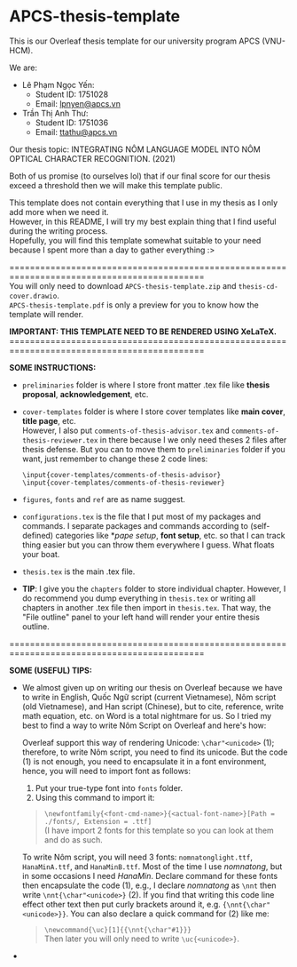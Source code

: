 # APCS-thesis-template

This is our Overleaf thesis template for our university program APCS (VNU-HCM).

We are:
* Lê Phạm Ngọc Yến:
  * Student ID: 1751028
  * Email: lpnyen@apcs.vn
* Trần Thị Anh Thư:
  * Student ID: 1751036
  * Email: ttathu@apcs.vn

Our thesis topic: INTEGRATING NÔM LANGUAGE MODEL INTO NÔM OPTICAL CHARACTER RECOGNITION. (2021)

Both of us promise (to ourselves lol) that if our final score for our thesis exceed a threshold then we will make this template public.

This template does not contain everything that I use in my thesis as I only add more when we need it. <br>
However, in this README, I will try my best explain thing that I find useful during the writing process. <br>
Hopefully, you will find this template somewhat suitable to your need because I spent more than a day to gather everything :>

============================================================================================ <br>
You will only need to download ``APCS-thesis-template.zip`` and ``thesis-cd-cover.drawio``. <br>
``APCS-thesis-template.pdf`` is only a preview for you to know how the template will render.

**IMPORTANT: THIS TEMPLATE NEED TO BE RENDERED USING XeLaTeX.**
============================================================================================ <br>

**SOME INSTRUCTIONS:**

* ``preliminaries`` folder is where I store front matter .tex file like **thesis proposal**, **acknowledgement**, etc.
* ``cover-templates`` folder is where I store cover templates like **main cover**, **title page**, etc. <br>
  However, I also put ``comments-of-thesis-advisor.tex`` and ``comments-of-thesis-reviewer.tex`` in there because I we only need theses 2 files after thesis defense. But you can to move them to ``preliminaries`` folder if you want, just remember to change these 2 code lines:

  ``\input{cover-templates/comments-of-thesis-advisor}`` <br>
  ``\input{cover-templates/comments-of-thesis-reviewer}``

* ``figures``, ``fonts`` and ``ref`` are as name suggest.
* ``configurations.tex`` is the file that I put most of my packages and commands. I separate packages and commands according to (self-defined) categories like **pape setup*, **font setup**, etc. so that I can track thing easier but you can throw them everywhere I guess. What floats your boat.
* ``thesis.tex`` is the main .tex file.

* **TIP**: I give you the ``chapters`` folder to store individual chapter. However, I do recommend you dump everything in ``thesis.tex`` or writing all chapters in another .tex file then import in ``thesis.tex``. That way, the "File outline" panel to your left hand will render your entire thesis outline.

============================================================================================ <br>

**SOME (USEFUL) TIPS:**

* We almost given up on writing our thesis on Overleaf because we have to write in English, Quốc Ngữ script (current Vietnamese), Nôm script (old Vietnamese), and Han script (Chinese), but to cite, reference, write math equation, etc. on Word is a total nightmare for us. So I tried my best to find a way to write Nôm Script on Overleaf and here's how:
  
  Overleaf support this way of rendering Unicode: ``\char"<unicode>`` (1); therefore, to write Nôm script, you need to find its unicode. But the code (1) is not enough, you need to encapsulate it in a font environment, hence, you will need to import font as follows:
  
  1. Put your true-type font into ``fonts`` folder.
  2. Using this command to import it:
  > ``\newfontfamily{<font-cmd-name>}{<actual-font-name>}[Path = ./fonts/, Extension = .ttf]`` <br>
  (I have import 2 fonts for this template so you can look at them and do as such.

  To write Nôm script, you will need 3 fonts: ``nomnatonglight.ttf``, ``HanaMinA.ttf``, and ``HanaMinB.ttf``. Most of the time I use *nomnatong*, but in some occasions I need *HanaMin*. Declare command for these fonts then encapsulate the code (1), e.g., I declare *nomnatong* as ``\nnt`` then write ``\nnt{\char"<unicode>}`` (2). If you find that writing this code line effect other text then put curly brackets around it, e.g. ``{\nnt{\char"<unicode>}}``. You can also declare a quick command for (2) like me:
  > ``\newcommand{\uc}[1]{{\nnt{\char"#1}}}`` <br>
  Then later you will only need to write ``\uc{<unicode>}``.
  
* 
